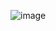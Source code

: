
![image](https://github.com/arushisharma17/Redundancy-and-Concept-Analysis-for-Code-Trained-Language-Models/assets/28835447/763d90f9-afea-41c1-9462-2d4dd7e32fa8)
